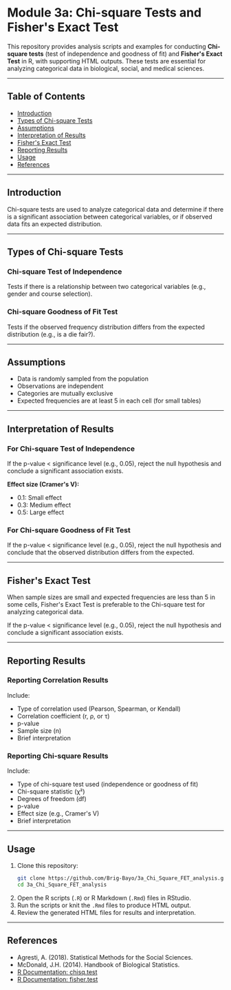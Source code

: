 # Module 3a: Chi-square Tests and Fisher's Exact Test

This repository provides analysis scripts and examples for conducting **Chi-square tests** (test of independence and goodness of fit) and **Fisher's Exact Test** in R, with supporting HTML outputs. These tests are essential for analyzing categorical data in biological, social, and medical sciences.

---

## Table of Contents

- [Introduction](#introduction)
- [Types of Chi-square Tests](#types-of-chi-square-tests)
- [Assumptions](#assumptions)
- [Interpretation of Results](#interpretation-of-results)
- [Fisher's Exact Test](#fishers-exact-test)
- [Reporting Results](#reporting-results)
- [Usage](#usage)
- [References](#references)

---

## Introduction

Chi-square tests are used to analyze categorical data and determine if there is a significant association between categorical variables, or if observed data fits an expected distribution.

---

## Types of Chi-square Tests

### Chi-square Test of Independence
Tests if there is a relationship between two categorical variables (e.g., gender and course selection).

### Chi-square Goodness of Fit Test
Tests if the observed frequency distribution differs from the expected distribution (e.g., is a die fair?).

---

## Assumptions

- Data is randomly sampled from the population
- Observations are independent
- Categories are mutually exclusive
- Expected frequencies are at least 5 in each cell (for small tables)

---

## Interpretation of Results

### For Chi-square Test of Independence

If the p-value < significance level (e.g., 0.05), reject the null hypothesis and conclude a significant association exists.

**Effect size (Cramer's V):**
- 0.1: Small effect
- 0.3: Medium effect
- 0.5: Large effect

### For Chi-square Goodness of Fit Test

If the p-value < significance level (e.g., 0.05), reject the null hypothesis and conclude that the observed distribution differs from the expected.

---

## Fisher's Exact Test

When sample sizes are small and expected frequencies are less than 5 in some cells, Fisher's Exact Test is preferable to the Chi-square test for analyzing categorical data.

If the p-value < significance level (e.g., 0.05), reject the null hypothesis and conclude a significant association exists.

---

## Reporting Results

### Reporting Correlation Results

Include:
- Type of correlation used (Pearson, Spearman, or Kendall)
- Correlation coefficient (r, ρ, or τ)
- p-value
- Sample size (n)
- Brief interpretation

### Reporting Chi-square Results

Include:
- Type of chi-square test used (independence or goodness of fit)
- Chi-square statistic (χ²)
- Degrees of freedom (df)
- p-value
- Effect size (e.g., Cramer's V)
- Brief interpretation

---

## Usage

1. Clone this repository:
    ```bash
    git clone https://github.com/Brig-Bayo/3a_Chi_Square_FET_analysis.git
    cd 3a_Chi_Square_FET_analysis
    ```
2. Open the R scripts (`.R`) or R Markdown (`.Rmd`) files in RStudio.
3. Run the scripts or knit the `.Rmd` files to produce HTML output.
4. Review the generated HTML files for results and interpretation.

---

## References

- Agresti, A. (2018). Statistical Methods for the Social Sciences.
- McDonald, J.H. (2014). Handbook of Biological Statistics.
- [R Documentation: chisq.test](https://stat.ethz.ch/R-manual/R-devel/library/stats/html/chisq.test.html)
- [R Documentation: fisher.test](https://stat.ethz.ch/R-manual/R-devel/library/stats/html/fisher.test.html)
